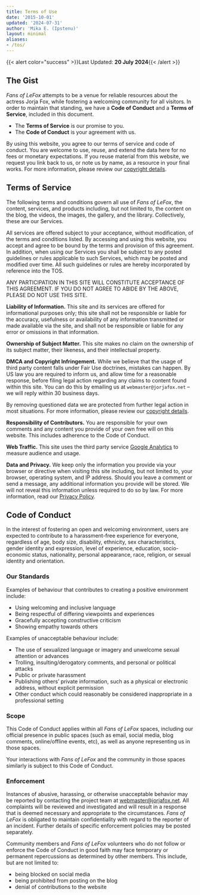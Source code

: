 ```yaml
---
title: Terms of Use
date: '2015-10-01'
updated: '2024-07-31'
author: 'Mika E. (Ipstenu)'
layout: minimal
aliases:
- /tos/
---
```


{{< alert color="success" >}}Last Updated: **20 July 2024**{{< /alert >}}

## The Gist

_Fans of LeFox_ attempts to be a venue for reliable resources about the actress Jorja Fox, while fostering a welcoming community for all visitors. In order to maintain that standing, we have a **Code of Conduct** and a **Terms of Service**, included in this document.

* The **Terms of Service** is our promise to you.
* The **Code of Conduct** is your agreement with us.

By using this website, you agree to our terms of service and code of conduct. You are welcome to use, reuse, and extend the data here for no fees or monetary expectations. If you reuse material from this website, we request you link back to us, or note us by name, as a resource in your final works. For more information, please review our [copyright details](/tos/copyright/).

## Terms of Service

The following terms and conditions govern all use of _Fans of LeFox_, the content, services, and products including, but not limited to, the content on the blog, the videos, the images, the gallery, and the library. Collectively, these are our Services.

All services are offered subject to your acceptance, without modification, of the terms and conditions listed. By accessing and using this website, you accept and agree to be bound by the terms and provision of this agreement. In addition, when using our Services you shall be subject to any posted guidelines or rules applicable to such Services, which may be posted and modified over time. All such guidelines or rules are hereby incorporated by reference into the TOS.

ANY PARTICIPATION IN THIS SITE WILL CONSTITUTE ACCEPTANCE OF THIS AGREEMENT. IF YOU DO NOT AGREE TO ABIDE BY THE ABOVE, PLEASE DO NOT USE THIS SITE.

**Liability of Information.** This site and its services are offered for informational purposes only; this site shall not be responsible or liable for the accuracy, usefulness or availability of any information transmitted or made available via the site, and shall not be responsible or liable for any error or omissions in that information.

**Ownership of Subject Matter.** This site makes no claim on the ownership of its subject matter, their likeness, and their intellectual property.

**DMCA and Copyright Infringement.** While we believe that the usage of third party content falls under Fair Use doctrines, mistakes can happen. By US law you are required to inform us, and allow time for a reasonable response, before filing legal action regarding any claims to content found within this site. You can do this by emailing us at `webmaster@jorjafox.net` – we will reply within 30 business days.

By removing questioned data we are protected from further legal action in most situations. For more information, please review our [copyright details](/tos/copyright/).

**Responsibility of Contributors.** You are responsible for your own comments and any content you provide of your own free will on this website. This includes adherence to the Code of Conduct.

**Web Traffic.** This site uses the third party service [Google Analytics](https://www.google.com/analytics/terms/us.html) to measure audience and usage.

**Data and Privacy.** We keep only the information you provide via your browser or directive when visiting this site including, but not limited to, your browser, operating system, and IP address. Should you leave a comment or send a message, any additional information you provide will be stored. We will not reveal this information unless required to do so by law. For more information, read our [Privacy Policy](/tos/privacy/).

## Code of Conduct

In the interest of fostering an open and welcoming environment, users are expected to contribute to a harassment-free experience for everyone, regardless of age, body size, disability, ethnicity, sex characteristics, gender identity and expression, level of experience, education, socio-economic status, nationality, personal appearance, race, religion, or sexual identity and orientation.

### Our Standards

Examples of behaviour that contributes to creating a positive environment include:

* Using welcoming and inclusive language
* Being respectful of differing viewpoints and experiences
* Gracefully accepting constructive criticism
* Showing empathy towards others

Examples of unacceptable behaviour include:

* The use of sexualized language or imagery and unwelcome sexual attention or advances
* Trolling, insulting/derogatory comments, and personal or political attacks
* Public or private harassment
* Publishing others’ private information, such as a physical or electronic address, without explicit permission
* Other conduct which could reasonably be considered inappropriate in a professional setting

### Scope

This Code of Conduct applies within all _Fans of LeFox_ spaces, including our official presence in public spaces (such as email, social media, blog comments, online/offline events, etc), as well as anyone representing us in those spaces.

Your interactions with _Fans of LeFox_ and the community in those spaces similarly is subject to this Code of Conduct.

### Enforcement

Instances of abusive, harassing, or otherwise unacceptable behavior may be reported by contacting the project team at webmaster@jorjafox.net. All complaints will be reviewed and investigated and will result in a response that is deemed necessary and appropriate to the circumstances. _Fans of LeFox_ is obligated to maintain confidentiality with regard to the reporter of an incident. Further details of specific enforcement policies may be posted separately.

Community members and _Fans of LeFox_ volunteers who do not follow or enforce the Code of Conduct in good faith may face temporary or permanent repercussions as determined by other members. This include, but are not limited to:

* being blocked on social media
* being prohibited from posting on the blog
* denial of contributions to the website
